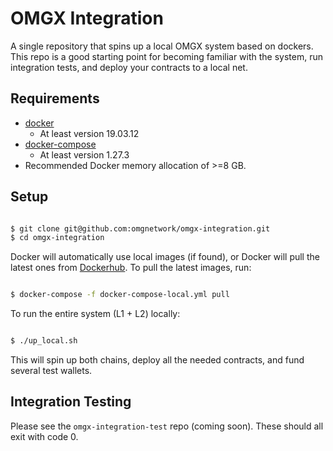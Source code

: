 # OMGX Integration

A single repository that spins up a local OMGX system based on dockers. This repo is a good starting point for becoming familiar with the system, run integration tests, and deploy your contracts to a local net. 

## Requirements

- [docker](https://docs.docker.com/get-docker/)
  - At least version 19.03.12
- [docker-compose](https://docs.docker.com/compose/install/)
  - At least version 1.27.3
- Recommended Docker memory allocation of >=8 GB.

## Setup

```bash

$ git clone git@github.com:omgnetwork/omgx-integration.git
$ cd omgx-integration

```

Docker will automatically use local images (if found), or Docker will pull the latest ones from [Dockerhub](https://hub.docker.com/u/omgx). To pull the latest images, run:
```bash

$ docker-compose -f docker-compose-local.yml pull

```

To run the entire system (L1 + L2) locally:
```bash

$ ./up_local.sh

```

This will spin up both chains, deploy all the needed contracts, and fund several test wallets. 

## Integration Testing

Please see the `omgx-integration-test` repo (coming soon). These should all exit with code 0.
